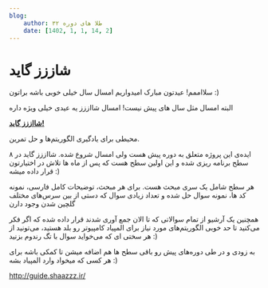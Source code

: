 ```yaml
---
blog:
    author: طلا های دوره ۳۲
    date: [1402, 1, 1, 14, 2]
---
```

# شاززز گاید

سلااممم!
عیدتون مبارک
امیدواریم امسال سال خیلی خوبی باشه براتون :)

البته امسال مثل سال های پیش نیست!
امسال شااززز یه عیدی خیلی ویژه داره

[**شااززز گاید!** ](http://guide.shaazzz.ir/)

محیطی برای یادگیری الگوریتم‌ها و حل تمرین.

ایده‌ی این پروژه متعلق به دوره پیش هست ولی امسال شروع شده. شااززز گاید در ۸ سطح برنامه ریزی شده و این اولین سطح هست که پس از ماه ها تلاش در اختیارتون قرار داده میشه :)

هر سطح شامل یک سری مبحث هست. برای هر مبحث، توضیحات کامل فارسی، نمونه کد ها، نمونه سوال حل شده و تعداد زیادی سوال که دستی از بین سرس‌های مختلف گلچین شدن وجود دارن

همچنین یک آرشیو از تمام سوالاتی که تا الان جمع آوری شدند قرار داده شده که اگر فکر می‌کنید تا حد خوبی الگوریتم‌های مورد نیاز برای المپیاد کامپیوتر رو بلد هستید، می‌تونید از هر سختی ای که می‌خواید سوال با تگ رندوم بزنید :)

به زودی و در طی دوره‌های پیش رو باقی سطح ها هم اضافه میشن تا کمکی باشه برای هر کسی که میخواد وارد المپیاد بشه :)

<div dir="ltr">
    <a href="http://guide.shaazzz.ir/"> http://guide.shaazzz.ir/ </a>
</div>
